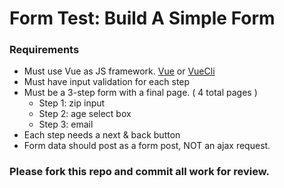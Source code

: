 # Form Test: Build A Simple Form

### Requirements
- Must use Vue as JS framework. [Vue](https://vuejs.org) or [VueCli](https://cli.vuejs.org) 
- Must have input validation for each step
- Must be a 3-step form with a final page. ( 4 total pages )
  - Step 1: zip input
  - Step 2: age select box
  - Step 3: email
- Each step needs a next & back button
- Form data should post as a form post, NOT an ajax request.

### Please fork this repo and commit all work for review.
